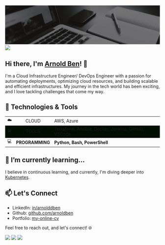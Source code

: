 ![Profile-Header](https://github.com/arnoldben/arnoldben/blob/main/images/github-profile-header.gif?raw=true)
![](https://komarev.com/ghpvc/?username=arnoldben)

## Hi there, I'm [Arnold Ben](https://arnoldben.github.io/my-online-cv)! 👋

I'm a Cloud Infrastructure Engineer/ DevOps Engineer with a passion for automating deployments, optimizing cloud resources, and building scalable and efficient infrastructures. My journey in the tech world has been exciting, and I love tackling challenges that come my way.

## 🔧 Technologies & Tools

<table>
  <tr>
    <td>☁️</td>
    <td align="center">CLOUD</th>
    <td align="left">AWS, Azure</th>
  </tr>
  <tr bgcolor="none">
    <td>🛠</td>
    <td align="center">TOOLS</th>
    <td align="left">Terraform, Ansible, Docker, Jenkins, GitHub, VSCode</th>
  </tr>
  <tr>
    <td>💻</td>
    <th align="center">PROGRAMMING</th>
    <th align="left">Python, Bash, PowerShell</th>
  </tr>
</table>

## 🌱 I’m currently learning...

I believe in continuous learning, and currently, I'm diving deeper into [Kubernetes](https://kubernetes.io/).

## 📫 Let's Connect

- LinkedIn: [in/arnolddben](https://www.linkedin.com/in/arnolddben)
- Github: [github.com/arnoldben](https://github.com/arnoldben)
- Portfolio: [my-online-cv](https://arnoldben.github.io/my-online-cv)

Feel free to reach out, and let's connect! 🌐

<img src="https://github-readme-stats.vercel.app/api/top-langs?username=arnoldben"/>
<img src="https://github-readme-stats.vercel.app/api/top-langs?username=arnoldben"/>
<img src="https://github-readme-streak-stats.herokuapp.com/?user=arnoldben"/>
